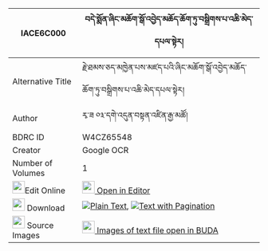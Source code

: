 |IACE6C000|བདེ་སྨོན་ཞིང་མཆོག་སྒོ་འབྱེད་མཆོད་ཆོག་ཏུ་བསྒྲིགས་པ་འཆི་མེད་དཔལ་སྟེར། 
| --- | --- 
|Alternative Title |རྗེ་ཐམས་ཅད་མཁྱེན་པས་མཛད་པའི་ཞིང་མཆོག་སྒོ་འབྱེད་མཆོད་ཆོག་ཏུ་བསྒྲིགས་པ་འཆི་མེད་དཔལ་སྟེར།
|Author| རྭ་ཟ ༠༣་དགེ་འདུན་བསྟན་འཛིན་རྒྱ་མཚོ།
|BDRC ID | W4CZ65548
|Creator | Google OCR
|Number of Volumes| 1
|<img width="25" src="https://img.icons8.com/color/25/000000/edit-property.png">Edit Online| [<img width="25" src="https://avatars.githubusercontent.com/u/45091458?s=200&v=4"> Open in Editor](http://editor.openpecha.org/IACE6C000)
|<img width="25" src="https://img.icons8.com/fluent/48/000000/download-2.png"/>  Download | [![](https://img.icons8.com/color/20/000000/txt.png)Plain Text](https://github.com/Openpecha/IACE6C000/releases/download/v1/de_mon_shyingchok_go_je_cho_ch_plain_IACE6C000.zip), [![](https://img.icons8.com/color/20/000000/txt.png)Text with Pagination](https://github.com/Openpecha/IACE6C000/releases/download/v1/de_mon_shyingchok_go_je_cho_ch_pages_IACE6C000.zip)
|<img width="25" src="https://img.icons8.com/plasticine/100/000000/pictures-folder.png"/>  Source Images | [<img width="25" src="https://library.bdrc.io/icons/BUDA-small.svg"> Images of text file open in BUDA](https://library.bdrc.io/show/bdr:W4CZ65548)